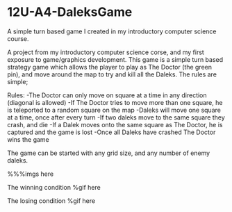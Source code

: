# 12U-A4-DaleksGame

A simple turn based game I created in my introductory computer science course.

A project from my introductory computer science corse, and my first exposure to game/graphics development. This game is a simple turn based strategy game which allows the player to play as The Doctor (the green pin), and move around the map to try and kill all the Daleks. The rules are simple;

Rules:
-The Doctor can only move on square at a time in any direction (diagonal is allowed)
-If The Doctor tries to move more than one square, he is teleported to a random square on the map
-Daleks will move one square at a time, once after every turn
-If two daleks move to the same square they crash, and die
-If a Dalek moves onto the same square as The Doctor, he is captured and the game is lost
-Once all Daleks have crashed The Doctor wins the game

The game can be started with any grid size, and any number of enemy daleks.

%%%imgs here

The winning condition
%gif here

The losing condition
%gif here
